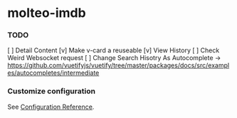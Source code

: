 # molteo-imdb


### TODO
[ ] Detail Content
[v] Make v-card a reuseable
[v] View History
[ ] Check Weird Websocket request
[ ] Change Search Hisotry As Autocomplete -> https://github.com/vuetifyjs/vuetify/tree/master/packages/docs/src/examples/autocompletes/intermediate

### Customize configuration
See [Configuration Reference](https://cli.vuejs.org/config/).
